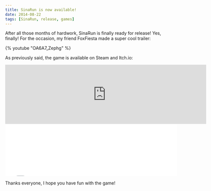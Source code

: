 ```yaml
---
title: SinaRun is now available!
date: 2014-08-22
tags: [SinaRun, release, games]
---
```


After all those months of hardwork, SinaRun is finally ready for release! Yes, finally! For the occasion, my friend FoxFiesta made a super cool trailer:

{% youtube "OA6A7_Zephg" %}

As previously said, the game is available on Steam and Itch.io:

<iframe src="https://store.steampowered.com/widget/324470/" frameborder="0" width="646" height="190"></iframe>
<br/>
<iframe
rame src="//itch.io/embed/1790?linkback=true" width="552" height="167" frameborder="0"></iframe>

Thanks everyone, I hope you have fun with the game!
